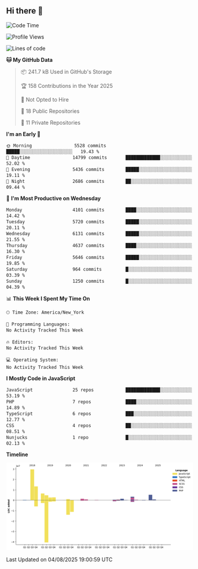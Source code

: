 ## Hi there 👋

<!--START_SECTION:waka-->
![Code Time](http://img.shields.io/badge/Code%20Time-357%20hrs%205%20mins-blue)

![Profile Views](http://img.shields.io/badge/Profile%20Views-1-blue)

![Lines of code](https://img.shields.io/badge/From%20Hello%20World%20I%27ve%20Written-74.8%20million%20lines%20of%20code-blue)

**🐱 My GitHub Data** 

> 📦 241.7 kB Used in GitHub's Storage 
 > 
> 🏆 158 Contributions in the Year 2025
 > 
> 🚫 Not Opted to Hire
 > 
> 📜 18 Public Repositories 
 > 
> 🔑 11 Private Repositories 
 > 
**I'm an Early 🐤** 

```text
🌞 Morning                5528 commits        █████░░░░░░░░░░░░░░░░░░░░   19.43 % 
🌆 Daytime                14799 commits       █████████████░░░░░░░░░░░░   52.02 % 
🌃 Evening                5436 commits        █████░░░░░░░░░░░░░░░░░░░░   19.11 % 
🌙 Night                  2686 commits        ██░░░░░░░░░░░░░░░░░░░░░░░   09.44 % 
```
📅 **I'm Most Productive on Wednesday** 

```text
Monday                   4101 commits        ████░░░░░░░░░░░░░░░░░░░░░   14.42 % 
Tuesday                  5720 commits        █████░░░░░░░░░░░░░░░░░░░░   20.11 % 
Wednesday                6131 commits        █████░░░░░░░░░░░░░░░░░░░░   21.55 % 
Thursday                 4637 commits        ████░░░░░░░░░░░░░░░░░░░░░   16.30 % 
Friday                   5646 commits        █████░░░░░░░░░░░░░░░░░░░░   19.85 % 
Saturday                 964 commits         █░░░░░░░░░░░░░░░░░░░░░░░░   03.39 % 
Sunday                   1250 commits        █░░░░░░░░░░░░░░░░░░░░░░░░   04.39 % 
```


📊 **This Week I Spent My Time On** 

```text
🕑︎ Time Zone: America/New_York

💬 Programming Languages: 
No Activity Tracked This Week

🔥 Editors: 
No Activity Tracked This Week

💻 Operating System: 
No Activity Tracked This Week
```

**I Mostly Code in JavaScript** 

```text
JavaScript               25 repos            █████████████░░░░░░░░░░░░   53.19 % 
PHP                      7 repos             ████░░░░░░░░░░░░░░░░░░░░░   14.89 % 
TypeScript               6 repos             ███░░░░░░░░░░░░░░░░░░░░░░   12.77 % 
CSS                      4 repos             ██░░░░░░░░░░░░░░░░░░░░░░░   08.51 % 
Nunjucks                 1 repo              █░░░░░░░░░░░░░░░░░░░░░░░░   02.13 % 
```



**Timeline**

![Lines of Code chart](https://raw.githubusercontent.com/wilbertcaba/wilbertcaba/main/assets/bar_graph.png)


 Last Updated on 04/08/2025 19:00:59 UTC
<!--END_SECTION:waka-->

<!--
**wilbertcaba/wilbertcaba** is a ✨ _special_ ✨ repository because its `README.md` (this file) appears on your GitHub profile.

Here are some ideas to get you started:

- 🔭 I’m currently working on ...
- 🌱 I’m currently learning ...
- 👯 I’m looking to collaborate on ...
- 🤔 I’m looking for help with ...
- 💬 Ask me about ...
- 📫 How to reach me: ...
- 😄 Pronouns: ...
- ⚡ Fun fact: ...
-->
